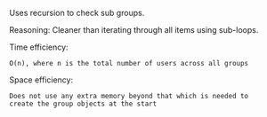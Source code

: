 Uses recursion to check sub groups.

Reasoning: Cleaner than iterating through all items using sub-loops.

Time efficiency: 

    O(n), where n is the total number of users across all groups

Space efficiency:

    Does not use any extra memory beyond that which is needed to 
    create the group objects at the start